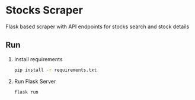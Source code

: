 # Stocks Scraper

Flask based scraper with API endpoints for stocks search and stock details

## Run

1. Install requirements

   ```bash
   pip install -r requirements.txt
   ```

2. Run Flask Server

   ```bash
   flask run
   ```
